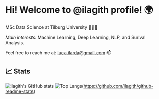 # Hi! Welcome to @ilagith profile! 🌍 

MSc Data Science at Tilburg University 🦁🇳🇱

*Main interests:*  Machine Learning, Deep Learning, NLP, and Surival Analysis.

Feel free to reach me at: luca.ilarda@gmail.com 📫 

## 📈 Stats

![Ilagith's GitHub stats](https://github-readme-stats.vercel.app/api?username=ilagith&show_icons=true&theme=vue&count_private=true)
![Top Langs](https://github-readme-stats.vercel.app/api/top-langs/?username=ilagith&langs_count=6&count_private=true)(https://github.com/ilagith/github-readme-stats)


<!---
ilagith/ilagith is a ✨ special ✨ repository because its `README.md` (this file) appears on your GitHub profile.
You can click the Preview link to take a look at your changes.
---> 
